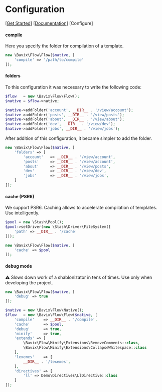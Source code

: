 Configuration
=============

[[Get Started](./get-started.md)]
[[Documentation](./readme.md)]
[Configure]

#### compile
Here you specify the folder for compilation of a template.

```php
new \Bavix\Flow\Flow($native, [
    'compile' => '/path/to/compile'
]);
```

#### folders

To this configuration it was necessary to write the following code:

```php
$flow   = new \Bavix\Flow\Flow();
$native = $flow->native;

$native->addFolder('account', __DIR__ . '/view/account');
$native->addFolder('posts', __DIR__ . '/view/posts');
$native->addFolder('about', __DIR__ . '/view/about');
$native->addFolder('dev', __DIR__ . '/view/dev');
$native->addFolder('jobs', __DIR__ . '/view/jobs');
```

After addition of this configuration, it became simpler to add the folder.

```php
new \Bavix\Flow\Flow($native, [
    'folders' => [
        'account'   => __DIR__ . '/view/account',
        'posts'     => __DIR__ . '/view/account',
        'about'     => __DIR__ . '/view/posts',
        'dev'       => __DIR__ . '/view/dev',
        'jobs'      => __DIR__ . '/view/jobs',
    ]
]);
```

#### cache (PSR6)
We support PSR6. 
Caching allows to accelerate compilation of templates. 
Use intelligently.

```php
$pool = new \Stash\Pool();
$pool->setDriver(new \Stash\Driver\FileSystem([
    'path' => __DIR__ . '/cache'
]));

new \Bavix\Flow\Flow($native, [
    'cache' => $pool
]);
```

#### debug mode
:warning: Slows down work of a shablonizator in tens of times. 
Use only when developing the project.

```php
new \Bavix\Flow\Flow($native, [
    'debug' => true
]);
```

<!--
#### minify / extends 
#### lexemes / directives
-->

```php
$native = new \Bavix\Flow\Native();
$flow   = new \Bavix\Flow\Flow($native, [
    'compile'    => __DIR__ . '/compile',
    'cache'      => $pool,
    'debug'      => true,
    'minify'     => true,
    'extends' => [
        \Bavix\Flow\Minify\Extensions\RemoveComments::class,
        \Bavix\Flow\Minify\Extensions\CollapseWhitespace::class
    ],
    'lexemes'    => [
        __DIR__ . '/lexemes',
    ],
    'directives' => [
        'll' => Demo\Directives\LlDirective::class
    ]
]);
```
